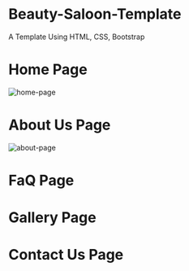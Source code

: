 # Beauty-Saloon-Template
A Template Using HTML, CSS, Bootstrap


# Home Page

![home-page](https://user-images.githubusercontent.com/75694208/143526438-a4a14974-c8c8-444f-afd1-4ecdd139d2e9.png)


# About Us Page

![about-page](https://user-images.githubusercontent.com/75694208/143526455-71fb182e-f049-4290-a4c4-97c0b0e32390.png)


# FaQ Page



# Gallery Page 




# Contact Us Page



